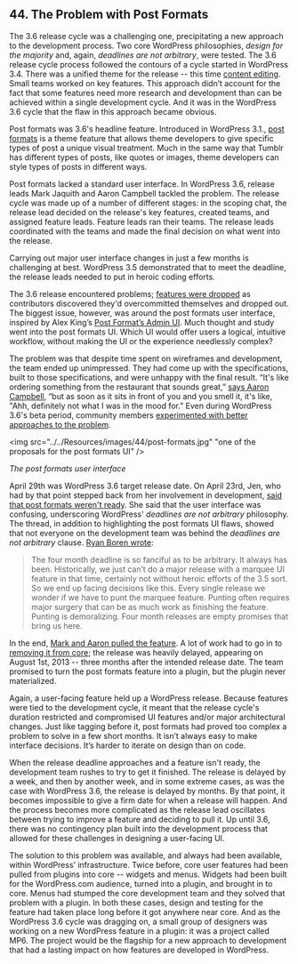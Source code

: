 ## 44. The Problem with Post Formats

The 3.6 release cycle was a challenging one, precipitating a new approach to the development process. Two core WordPress philosophies, _design for the majority_ and, again, _deadlines are not arbitrary_, were tested. The 3.6 release cycle process followed the contours of a cycle started in WordPress 3.4. There was a unified theme for the release -- this time [content editing](https://make.wordpress.org/core/2012/12/19/wordpress-3-6-cycle/). Small teams worked on key features. This approach didn’t account for the fact that some features need more research and development than can be achieved within a single development cycle. And it was in the WordPress 3.6 cycle that the flaw in this approach became obvious.

Post formats was 3.6's headline feature. Introduced in WordPress 3.1., [post formats](http://codex.wordpress.org/Post_Formats) is a theme feature that allows theme developers to give specific types of post a unique visual treatment. Much in the same way that Tumblr has different types of posts, like quotes or images, theme developers can style types of posts in different ways.	

Post formats lacked a standard user interface. In WordPress 3.6, release leads Mark Jaquith and Aaron Campbell tackled the problem. The release cycle was made up of a number of different stages: in the scoping chat, the release lead decided on the release's key features, created teams, and assigned feature leads. Feature leads ran their teams. The release leads coordinated with the teams and made the final decision on what went into the release.

Carrying out major user interface changes in just a few months is challenging at best. WordPress 3.5 demonstrated that to meet the deadline, the release leads needed to put in heroic coding efforts.

The 3.6 release encountered problems; [features were dropped](http://make.wordpress.org/core/2013/02/19/dropping-editorial-flow/) as contributors discovered they'd overcommitted themselves and dropped out. The biggest issue, however, was around the post formats user interface, inspired by  Alex King’s [Post Format’s Admin UI](http://alexking.org/blog/2011/10/25/wordpress-post-formats-admin-ui). Much thought and study went into the post formats UI. Which UI would offer users a logical, intuitive workflow, without making the UI or the experience needlessly complex?

The problem was that despite time spent on wireframes and development, the team ended up unimpressed. They had come up with the specifications, built to those specifications, and were unhappy with the final result. “It's like ordering something from the restaurant that sounds great,” [says Aaron Campbell](http://archive.wordpress.org/interviews/2014_06_05_Campbell.html#L71), “but as soon as it sits in front of you and you smell it, it's like, "Ahh, definitely not what I was in the mood for." Even during WordPress 3.6's beta period, community members [experimented with better approaches to the problem](http://ran.ge/2013/04/11/re-thinking-wordpress-post-format-ui-an-exercise/).	

<img src="../../Resources/images/44/post-formats.jpg" "one of the proposals for the post formats UI" />

*The post formats user interface*

April 29th was WordPress 3.6 target release date. On April 23rd, Jen, who had by that point stepped back from her involvement in development, [said that post formats weren't ready](http://make.wordpress.org/core/2013/04/23/post-formats-schedules-and-philosophy/). She said that the user interface was confusing, underscoring WordPress' _deadlines are not arbitrary_ philosophy. The thread, in addition to highlighting the post formats UI flaws, showed that not everyone on the development team was behind the _deadlines are not arbitrary_ clause. [Ryan Boren wrote](http://make.wordpress.org/core/2013/04/23/post-formats-schedules-and-philosophy/#comment-8523):

> The four month deadline is so fanciful as to be arbitrary. It always has been. Historically, we just can’t do a major release with a marquee UI feature in that time, certainly not without heroic efforts of the 3.5 sort. So we end up facing decisions like this. Every single release we wonder if we have to punt the marquee feature. Punting often requires major surgery that can be as much work as finishing the feature. Punting is demoralizing. Four month releases are empty promises that bring us here.	

In the end, [Mark and Aaron pulled the feature](http://make.wordpress.org/core/2013/05/29/post-formats-ui-is-exiting-core-will-live-as-a-plugin/). A lot of work had to go in to [removing it from core](https://core.trac.wordpress.org/ticket/24452); the release was heavily delayed, appearing on August 1st, 2013 -- three months after the intended release date. The team promised to turn the post formats feature into a plugin, but the plugin never materialized. 

Again, a user-facing feature held up a WordPress release. Because features were tied to the development cycle, it meant that the release cycle's duration restricted and compromised UI features and/or major architectural changes. Just like tagging before it, post formats had proved too complex a problem to solve in a few short months. It isn’t always easy to make interface decisions. It’s harder to iterate on design than on code. 

When the release deadline approaches and a feature isn't ready, the development team rushes to try to get it finished. The release is delayed by a week, and then by another week, and in some extreme cases, as was the case with WordPress 3.6, the release is delayed by months. By that point, it becomes impossible to give a firm date for when a release will happen. And the process becomes more complicated as the release lead oscillates between trying to improve a feature and deciding to pull it. Up until 3.6, there was no contingency plan built into the development process that allowed for these challenges in designing a user-facing UI. 

The solution to this problem was available, and always had been available, within WordPress’ infrastructure. Twice before, core user features had been pulled from plugins into core -- widgets and menus. Widgets had been built for the WordPress.com audience, turned into a plugin, and brought in to core. Menus had stumped the core development team and they solved that problem with a plugin. In both these cases, design and testing for the feature had taken place long before it got anywhere near core. And as the WordPress 3.6 cycle was dragging on, a small group of designers was working on a new WordPress feature in a plugin: it was a project called MP6. The project would be the flagship for a new approach to development that had a lasting impact on how features are developed in WordPress.

